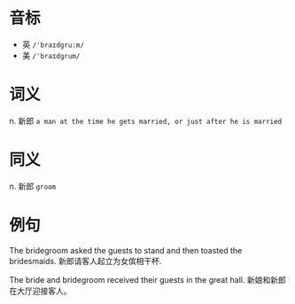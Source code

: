 # 音标

- 英 `/'braɪdgruːm/`
- 美 `/'braɪdɡrum/`

# 词义

n. 新郎
`a man at the time he gets married, or just after he is married`

# 同义

n. 新郎
`groom`

# 例句

The bridegroom asked the guests to stand and then toasted the bridesmaids.
新郎请客人起立为女傧相干杯.

The bride and bridegroom received their guests in the great hall.
新娘和新郎在大厅迎接客人。


